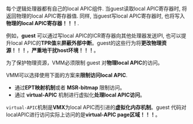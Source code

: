 
每个逻辑处理器都有自己的local APIC组件. 当guest读取local APIC寄存器时, 将返回物理的local APIC寄存器值. 同样, 当guest写local APIC寄存器时, 也将写入**物理的local APIC寄存器！！！**.

例如，**guest** 可以通过写local APIC的ICR寄存器向其他处理器发送IPI, 也可以提升local APIC的**TPR值**来**屏蔽外部中断**。guest的这些行为将**更改物理资源！！！**，**严重地干扰host环境！！！**。

为了保护物理资源，VMM必须限制 guest 对**物理local APIC**的访问。

VMM可以选择使用下面的方案来**限制访问local APIC**.

- 通过**EPT映射机制**或者 **MSR-bitmap** 限制访问。
- 通过 **virtual-APIC** 机制进行虚拟化**处理local APIC访问**。

`virtual-APIC`机制是**VMX**为local APIC而引进的**虚拟化内存机制**。guest 代码对localAPIC进行访问实际上访问的是**virtual-APIC page区域！！！**。